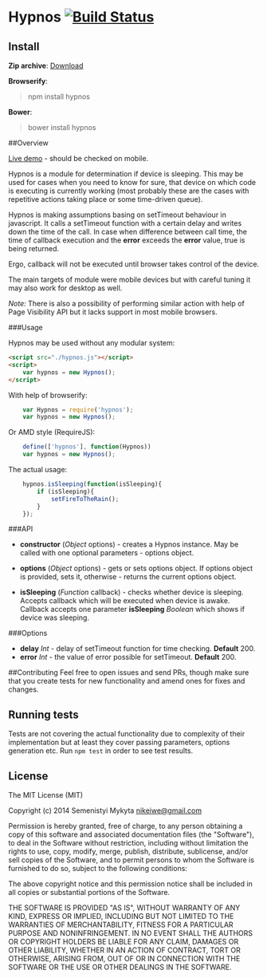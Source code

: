 Hypnos [![Build Status](https://travis-ci.org/msemenistyi/hypnos.png)](https://travis-ci.org/msemenistyi/connect-image-optimus)
=====


## Install
**Zip archive**:
[Download](https://github.com/msemenistyi/hypnos/archive/master.zip)

**Browserify**:
> npm install hypnos

**Bower**:
> bower install hypnos

##Overview

[Live demo](http://msemenistyi.github.io/hypnos/) - should be checked on mobile.

Hypnos is a module for determination if device is sleeping. This may be used for 
cases when you need to know for sure, that device on which code is executing 
is currently working (most probably these are the cases with repetitive actions 
taking place or some time-driven queue).

Hypnos is making assumptions basing on setTimeout behaviour in javascript. It 
calls a setTimeout function with a certain delay and writes down the time of 
the call. In case when difference between call time, the time of callback execution
and the **error** exceeds the **error** value, true is being returned.

Ergo, callback will not be executed until browser takes control of the device.  

The main targets of module were mobile devices but with careful tuning it may
also work for desktop as well.  

*Note:* There is also a possibility of performing similar action with help of
Page Visibility API but it lacks support in most mobile browsers. 

###Usage

Hypnos may be used without any modular system:
```html
<script src="./hypnos.js"></script>
<script>
	var hypnos = new Hypnos();
</script>
```

With help of browserify:
```js
	var Hypnos = require('hypnos');
	var hypnos = new Hypnos();
```

Or AMD style (RequireJS): 
```js
	define(['hypnos'], function(Hypnos))
	var hypnos = new Hypnos();
```

The actual usage:
```js
	hypnos.isSleeping(function(isSleeping){
		if (isSleeping){
			setFireToTheRain();
		}
	});
```

###API
- **constructor** (*Object* options) - creates a Hypnos instance. May be called with
one optional parameters - options object.

- **options** (*Object* options) - gets or sets options object. If options object 
is provided, sets it, otherwise - returns the current options object.

- **isSleeping** (*Function* callback) - checks whether device is sleeping. Accepts
callback which will be executed when device is awake. Callback accepts one parameter
**isSleeping** *Boolean* which shows if device was sleeping.

###Options
- **delay** *Int* - delay of setTimeout function for time checking. **Default** 200.
- **error** *Int* - the value of error possible for setTimeout. **Default** 200.

##Contributing
Feel free to open issues and send PRs, though make sure that you create tests
for new functionality and amend ones for fixes and changes. 

## Running tests
Tests are not covering the actual functionality due to complexity of their 
implementation but at least they cover passing parameters, options generation etc.
Run `npm test` in order to see test results.

## License

The MIT License (MIT)

Copyright (c) 2014 Semenistyi Mykyta nikeiwe@gmail.com

Permission is hereby granted, free of charge, to any person obtaining a copy
of this software and associated documentation files (the "Software"), to deal
in the Software without restriction, including without limitation the rights
to use, copy, modify, merge, publish, distribute, sublicense, and/or sell
copies of the Software, and to permit persons to whom the Software is
furnished to do so, subject to the following conditions:

The above copyright notice and this permission notice shall be included in
all copies or substantial portions of the Software.

THE SOFTWARE IS PROVIDED "AS IS", WITHOUT WARRANTY OF ANY KIND, EXPRESS OR
IMPLIED, INCLUDING BUT NOT LIMITED TO THE WARRANTIES OF MERCHANTABILITY,
FITNESS FOR A PARTICULAR PURPOSE AND NONINFRINGEMENT. IN NO EVENT SHALL THE
AUTHORS OR COPYRIGHT HOLDERS BE LIABLE FOR ANY CLAIM, DAMAGES OR OTHER
LIABILITY, WHETHER IN AN ACTION OF CONTRACT, TORT OR OTHERWISE, ARISING FROM,
OUT OF OR IN CONNECTION WITH THE SOFTWARE OR THE USE OR OTHER DEALINGS IN
THE SOFTWARE.